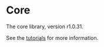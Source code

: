 # Core

The core library, version r1.0.31.

See the [tutorials](tutorials/index.md) for more information.
